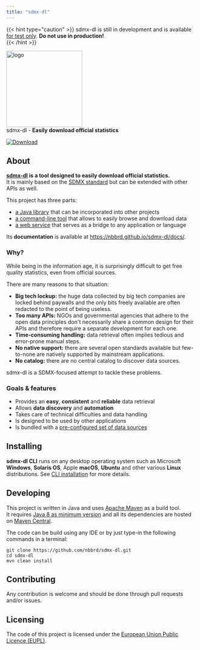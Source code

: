 ```yaml
---
title: "sdmx-dl"
---
```


{{< hint type="caution" >}}
sdmx-dl is still in development and is available <ins>for test only</ins>. **Do not use in production!**<br>
{{< /hint >}}


<img src="SDMX_logo.svg" alt="logo" width="200px" /><br>
sdmx-dl - **Easily download official statistics**<br>

[![Download](https://img.shields.io/github/release/nbbrd/sdmx-dl.svg)](https://github.com/nbbrd/sdmx-dl/releases/latest)

## About

**[sdmx-dl](https://github.com/nbbrd/sdmx-dl) is a tool designed to easily download official statistics.**  
It is mainly based on the [SDMX standard](https://sdmx.org/?page_id=3425) but can be extended with other APIs as well.

This project has three parts:
- [a Java library](api) that can be incorporated into other projects
- [a command-line tool](cli) that allows to easily browse and download data
- [a web service](ws) that serves as a bridge to any application or language

Its **documentation** is available at https://nbbrd.github.io/sdmx-dl/docs/.

### Why?

While being in the information age, it is surprisingly difficult to get free quality statistics, even from official sources.

There are many reasons to that situation:

- **Big tech lockup:** the huge data collected by big tech companies are locked behind paywalls and the only bits freely available are often redacted to the point of being useless.
- **Too many APIs:** NGOs and governmental agencies that adhere to the open data principles don't necessarily share a common design for their APIs and therefore require a separate development for each one.
- **Time-consuming handling:** data retrieval often implies tedious and error-prone manual steps.
- **No native support:** there are several open standards available but few-to-none are natively supported by mainstream applications.
- **No catalog:** there are no central catalog to discover data sources.

sdmx-dl is a SDMX-focused attempt to tackle these problems.

### Goals & features

- Provides an **easy**, **consistent** and **reliable** data retrieval
- Allows **data discovery** and **automation**
- Takes care of technical difficulties and data handling
- Is designed to be used by other applications
- Is bundled with a [pre-configured set of data sources](sources)

## Installing

**sdmx-dl CLI** runs on any desktop operating system such as Microsoft **Windows**, **Solaris OS**, Apple **macOS**, **Ubuntu** and other various **Linux** distributions.
See [CLI installation](cli/installation) for more details.

## Developing

This project is written in Java and uses [Apache Maven](https://maven.apache.org/) as a build tool.  
It requires [Java 8 as minimum version](https://whichjdk.com/) and all its dependencies are hosted on [Maven Central](https://search.maven.org/).

The code can be build using any IDE or by just type-in the following commands in a terminal:
```shell
git clone https://github.com/nbbrd/sdmx-dl.git
cd sdmx-dl
mvn clean install
```

## Contributing

Any contribution is welcome and should be done through pull requests and/or issues.

## Licensing

The code of this project is licensed under the [European Union Public Licence (EUPL)](https://joinup.ec.europa.eu/page/eupl-text-11-12).
